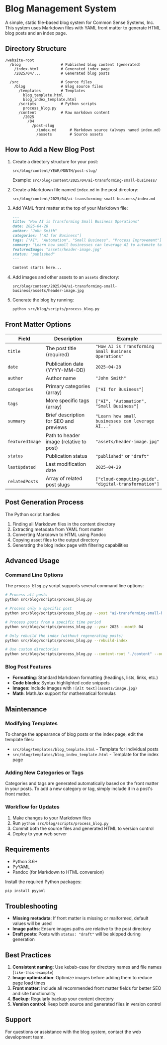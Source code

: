 # Blog Management System

A simple, static file-based blog system for Common Sense Systems, Inc. This system uses Markdown files with YAML front matter to generate HTML blog posts and an index page.

## Directory Structure

```
/website-root
  /blog                  # Published blog content (generated)
    /index.html          # Generated index page
    /2025/04/...         # Generated blog posts

  /src                   # Source files
    /blog                # Blog source files
      /templates         # Templates
        blog_template.html
        blog_index_template.html
      /scripts           # Python scripts
        process_blog.py
      /content           # Raw markdown content
        /2025
          /04
            /post-slug
              /index.md      # Markdown source (always named index.md)
              /assets        # Source assets
```

## How to Add a New Blog Post

1. Create a directory structure for your post:
   ```
   src/blog/content/YEAR/MONTH/post-slug/
   ```
   Example: `src/blog/content/2025/04/ai-transforming-small-business/`

2. Create a Markdown file named `index.md` in the post directory:
   ```
   src/blog/content/2025/04/ai-transforming-small-business/index.md
   ```

3. Add YAML front matter at the top of your Markdown file:
   ```markdown
   ---
   title: "How AI is Transforming Small Business Operations"
   date: 2025-04-28
   author: "John Smith"
   categories: ["AI for Business"]
   tags: ["AI", "Automation", "Small Business", "Process Improvement"]
   summary: "Learn how small businesses can leverage AI to automate tasks and improve efficiency."
   featuredImage: "assets/header-image.jpg"
   status: "published"
   ---

   Content starts here...
   ```

4. Add images and other assets to an `assets` directory:
   ```
   src/blog/content/2025/04/ai-transforming-small-business/assets/header-image.jpg
   ```

5. Generate the blog by running:
   ```bash
   python src/blog/scripts/process_blog.py
   ```

## Front Matter Options

| Field | Description | Example |
|-------|-------------|---------|
| `title` | The post title (required) | `"How AI is Transforming Small Business Operations"` |
| `date` | Publication date (YYYY-MM-DD) | `2025-04-28` |
| `author` | Author name | `"John Smith"` |
| `categories` | Primary categories (array) | `["AI for Business"]` |
| `tags` | More specific tags (array) | `["AI", "Automation", "Small Business"]` |
| `summary` | Brief description for SEO and previews | `"Learn how small businesses can leverage AI..."` |
| `featuredImage` | Path to header image (relative to post) | `"assets/header-image.jpg"` |
| `status` | Publication status | `"published"` or `"draft"` |
| `lastUpdated` | Last modification date | `2025-04-29` |
| `relatedPosts` | Array of related post slugs | `["cloud-computing-guide", "digital-transformation"]` |

## Post Generation Process

The Python script handles:

1. Finding all Markdown files in the content directory
2. Extracting metadata from YAML front matter
3. Converting Markdown to HTML using Pandoc
4. Copying asset files to the output directory
5. Generating the blog index page with filtering capabilities

## Advanced Usage

### Command Line Options

The `process_blog.py` script supports several command line options:

```bash
# Process all posts
python src/blog/scripts/process_blog.py

# Process only a specific post
python src/blog/scripts/process_blog.py --post "ai-transforming-small-business"

# Process posts from a specific time period
python src/blog/scripts/process_blog.py --year 2025 --month 04

# Only rebuild the index (without regenerating posts)
python src/blog/scripts/process_blog.py --rebuild-index

# Use custom directories
python src/blog/scripts/process_blog.py --content-root "./content" --output-root "./public/blog"
```

### Blog Post Features

- **Formatting**: Standard Markdown formatting (headings, lists, links, etc.)
- **Code blocks**: Syntax highlighted code snippets
- **Images**: Include images with `![Alt text](assets/image.jpg)`
- **Math**: MathJax support for mathematical formulas

## Maintenance

### Modifying Templates

To change the appearance of blog posts or the index page, edit the template files:

- `src/blog/templates/blog_template.html` - Template for individual posts
- `src/blog/templates/blog_index_template.html` - Template for the index page

### Adding New Categories or Tags

Categories and tags are generated automatically based on the front matter in your posts. To add a new category or tag, simply include it in a post's front matter.

### Workflow for Updates

1. Make changes to your Markdown files
2. Run `python src/blog/scripts/process_blog.py`
3. Commit both the source files and generated HTML to version control
4. Deploy to your web server

## Requirements

- Python 3.6+
- PyYAML
- Pandoc (for Markdown to HTML conversion)

Install the required Python packages:
```bash
pip install pyyaml
```

## Troubleshooting

- **Missing metadata**: If front matter is missing or malformed, default values will be used
- **Image paths**: Ensure images paths are relative to the post directory
- **Draft posts**: Posts with `status: "draft"` will be skipped during generation

## Best Practices

1. **Consistent naming**: Use kebab-case for directory names and file names (`like-this-example`)
2. **Image optimization**: Optimize images before adding them to reduce page load times
3. **Front matter**: Include all recommended front matter fields for better SEO and site functionality
4. **Backup**: Regularly backup your content directory
5. **Version control**: Keep both source and generated files in version control

## Support

For questions or assistance with the blog system, contact the web development team.
